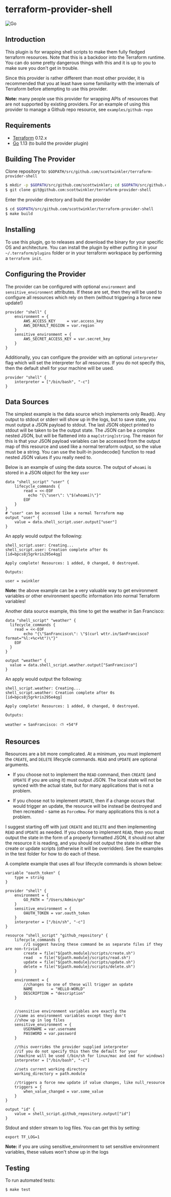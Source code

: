 # terraform-provider-shell
![Go](https://github.com/scottwinkler/terraform-provider-shell/workflows/Go/badge.svg)
## Introduction
This plugin is for wrapping shell scripts to make them fully fledged terraform resources. Note that this is a backdoor into the Terraform runtime. You can do some pretty dangerous things with this and it is up to you to make sure you don't get in trouble.

Since this provider is rather different than most other provider, it is recommended that you at least have some familiarity with the internals of Terraform before attempting to use this provider.

**Note:** many people use this provider for wrapping APIs of resources that are not supported by existing providers. For an example of using this provider to manage a Github repo resource, see `examples/github-repo`

## Requirements

-	[Terraform](https://www.terraform.io/downloads.html) 0.12.x
-	[Go](https://golang.org/doc/install) 1.13 (to build the provider plugin)

## Building The Provider

Clone repository to: `$GOPATH/src/github.com/scottwinkler/terraform-provider-shell`

```sh
$ mkdir -p $GOPATH/src/github.com/scottwinkler; cd $GOPATH/src/github.com/scottwinkler
$ git clone git@github.com:scottwinkler/terraform-provider-shell
```

Enter the provider directory and build the provider

```sh
$ cd $GOPATH/src/github.com/scottwinkler/terraform-provider-shell
$ make build
```

## Installing
To use this plugin, go to releases and download the binary for your specific OS and architecture. You can install the plugin by either putting it in your `~/.terraform/plugins` folder or in your terraform workspace by performing a `terraform init`.

## Configuring the Provider
The provider can be configured with optional `environment` and `sensitive_environment` attributes. If these are set, then they will be used to configure all resources which rely on them (without triggering a force new update!)

```
provider "shell" {
	environment = {
		AWS_ACCESS_KEY     = var.access_key
		AWS_DEFAULT_REGION = var.region
	}
	sensitive_environment = {
		AWS_SECRET_ACCESS_KEY = var.secret_key
	}
}
```

Additionally, you can configure the provider with an optional `interpreter` flag which will set the interpreter for all resources. If you do not specify this, then the default shell for your machine will be used.

```
provider "shell" {
	interpreter = ["/bin/bash", "-c"]
}
```

## Data Sources
The simplest example is the data source which implements only Read(). Any output to stdout or stderr will show up in the logs, but to save state, you must output a JSON payload to stdout. The last JSON object printed to stdout will be taken to be the output state. The JSON can be a complex nested JSON, but will be flattened into a `map[string]string`. The reason for this is that your JSON payload variables can be accessed from the output map of this resource and used like a normal terraform output, so the value must be a string. You can use the built-in jsondecode() function to read nested JSON values if you really need to.

Below is an example of using the data source. The output of `whoami` is stored in a JSON object for the key `user`

```
data "shell_script" "user" {
	lifecycle_commands {
		read = <<-EOF
		  echo "{\"user\": \"$(whoami)\"}"
		EOF
	}
}
# "user" can be accessed like a normal Terraform map
output "user" {
	value = data.shell_script.user.output["user"]
}
```

An apply would output the following:

```
shell_script.user: Creating...
shell_script.user: Creation complete after 0s [id=bpcs8j5grkris295e4qg]

Apply complete! Resources: 1 added, 0 changed, 0 destroyed.

Outputs:

user = swinkler
```
**Note:** the above example can be a very valuable way to get environment variables or other environment specific information into normal Terraform variables!

Another data source example, this time to get the weather in San Francisco:

```
data "shell_script" "weather" {
  lifecycle_commands {
    read = <<-EOF
        echo "{\"SanFrancisco\": \"$(curl wttr.in/SanFrancisco?format="%l:+%c+%t")\"}"
    EOF
  }
}

output "weather" {
  value = data.shell_script.weather.output["SanFrancisco"]
}
```

An apply would output the following:

```
shell_script.weather: Creating...
shell_script.weather: Creation complete after 0s [id=bpcs8j5grkris295e4qg]

Apply complete! Resources: 1 added, 0 changed, 0 destroyed.

Outputs:

weather = SanFrancisco: ⛅️ +54°F
```

## Resources
Resources are a bit more complicated. At a minimum, you must implement the `CREATE`, and `DELETE` lifecycle commands. `READ` and `UPDATE` are optional arguments.

* If you choose not to implement the `READ` command, then `CREATE` (and `UPDATE` if you are using it) must output JSON. The local state will not be synced with the actual state, but for many applications that is not a problem.

* If you choose not to implement `UPDATE`, then if a change occurs that would trigger an update, the resource will be instead be destroyed and then recreated - same as `ForceNew`. For many applications this is not a problem.

I suggest starting off with just `CREATE` and `DELETE` and then implementing `READ` and `UPDATE` as needed. If you choose to implement `READ`, then you must output the state in the form of a properly formatted JSON, it should not alter the resource it is reading, and you should not output the state in either the create or update scripts (otherwise it will be overridden). See the examples in the test folder for how to do each of these.

A complete example that uses all four lifecycle commands is shown below:
```
variable "oauth_token" {
	type = string
}

provider "shell" {
	environment = {
		GO_PATH = "/Users/Admin/go"
	}
	sensitive_environment = {
		OAUTH_TOKEN = var.oauth_token
	}
	interpreter = ["/bin/sh", "-c"]
}

resource "shell_script" "github_repository" {
	lifecycle_commands {
		//I suggest having these command be as separate files if they are non-trivial
		create = file("${path.module}/scripts/create.sh")
		read   = file("${path.module}/scripts/read.sh")
		update = file("${path.module}/scripts/update.sh")
		delete = file("${path.module}/scripts/delete.sh")
	}

	environment = {
		//changes to one of these will trigger an update
		NAME        = "HELLO-WORLD"
		DESCRIPTION = "description"
	}

	
	//sensitive environment variables are exactly the
	//same as environment variables except they don't
	//show up in log files
	sensitive_environment = {
		USERNAME = var.username
		PASSWORD = var.password
	}

	//this overrides the provider supplied interpreter
	//if you do not specify this then the default for your
	//machine will be used (/bin/sh for linux/mac and cmd for windows)
	interpreter = ["/bin/bash", "-c"]

	//sets current working directory
	working_directory = path.module

	//triggers a force new update if value changes, like null_resource
	triggers = {
		when_value_changed = var.some_value
	}
}

output "id" {
	value = shell_script.github_repository.output["id"]
}
```

Stdout and stderr stream to log files. You can get this by setting:

```
export TF_LOG=1
```
**Note:** if you are using sensitive_environment to set sensitive environment variables, these values won't show up in the logs

## Testing
To run automated tests:

```sh
$ make test
```

